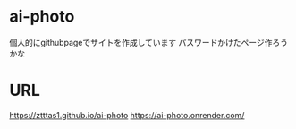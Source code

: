 # ai-photo
個人的にgithubpageでサイトを作成しています
パスワードかけたページ作ろうかな
# URL
https://ztttas1.github.io/ai-photo
              https://ai-photo.onrender.com/
